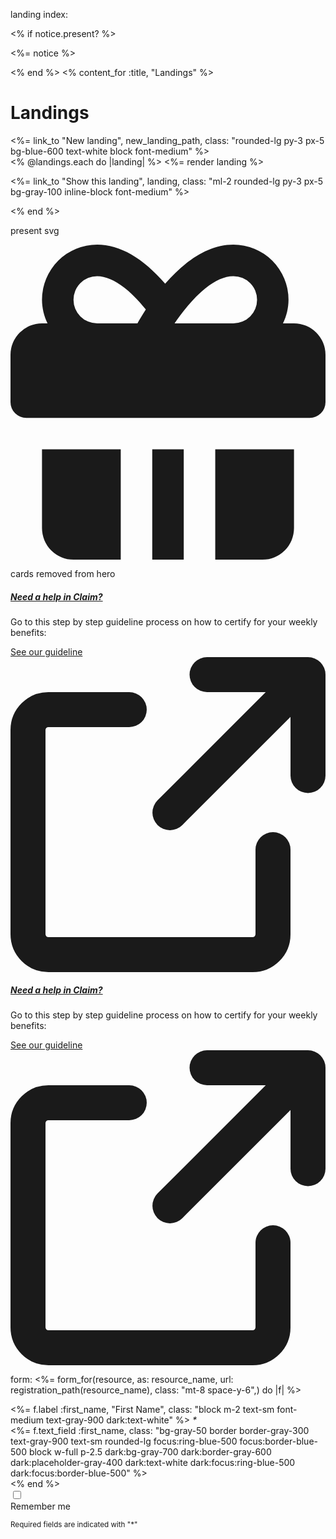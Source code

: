 landing index:
<div class="w-full">
  <% if notice.present? %>
    <p class="py-2 px-3 bg-green-50 mb-5 text-green-500 font-medium rounded-lg inline-block" id="notice"><%= notice %></p>
  <% end %>
  <% content_for :title, "Landings" %>
  <div class="flex justify-between items-center">
    <h1 class="font-bold text-4xl">Landings</h1>
    <%= link_to "New landing", new_landing_path, class: "rounded-lg py-3 px-5 bg-blue-600 text-white block font-medium" %>
  </div>
  <div id="landings" class="min-w-full">
    <% @landings.each do |landing| %>
      <%= render landing %>
      <p>
        <%= link_to "Show this landing", landing, class: "ml-2 rounded-lg py-3 px-5 bg-gray-100 inline-block font-medium" %>
      </p>
    <% end %>
  </div>
</div>

present svg
<div>
  <svg class="w-7 h-7 text-gray-500 dark:text-gray-400 mb-3" aria-hidden="true" xmlns="http://www.w3.org/2000/svg" fill="currentColor" viewBox="0 0 20 20">
    <path d="M18 5h-.7c.229-.467.349-.98.351-1.5a3.5 3.5 0 0 0-3.5-3.5c-1.717 0-3.215 1.2-4.331 2.481C8.4.842 6.949 0 5.5 0A3.5 3.5 0 0 0 2 3.5c.003.52.123 1.033.351 1.5H2a2 2 0 0 0-2 2v3a1 1 0 0 0 1 1h18a1 1 0 0 0 1-1V7a2 2 0 0 0-2-2ZM8.058 5H5.5a1.5 1.5 0 0 1 0-3c.9 0 2 .754 3.092 2.122-.219.337-.392.635-.534.878Zm6.1 0h-3.742c.933-1.368 2.371-3 3.739-3a1.5 1.5 0 0 1 0 3h.003ZM11 13H9v7h2v-7Zm-4 0H2v5a2 2 0 0 0 2 2h3v-7Zm6 0v7h3a2 2 0 0 0 2-2v-5h-5Z"/>
  </svg>
</div>

cards removed from hero
<div class="sm:flex flex-col sm:flex-row justify-center sm:justify-evenly w-11/12 pb-6 dark:bg-slate-900 rounded-b">
        <!--card 1-->
        <div class="max-w-sm p-6 my-2 bg-white border border-gray-200 rounded-lg shadow dark:bg-slate-900 dark:border-slate-700">
          <a href="#">
            <h5 class="mb-2 text-2xl font-semibold tracking-tight text-gray-900 dark:text-white">Need a help in Claim?</h5>
          </a>
          <p class="mb-3 font-normal text-gray-500 dark:text-gray-400">Go to this step by step guideline process on how to certify for your weekly benefits:</p>
          <a href="#" class="inline-flex font-medium items-center text-blue-600 hover:underline">
            See our guideline
            <svg class="w-3 h-3 ms-2.5 rtl:rotate-[270deg]" aria-hidden="true" xmlns="http://www.w3.org/2000/svg" fill="none" viewBox="0 0 18 18">
              <path stroke="currentColor" stroke-linecap="round" stroke-linejoin="round" stroke-width="2" d="M15 11v4.833A1.166 1.166 0 0 1 13.833 17H2.167A1.167 1.167 0 0 1 1 15.833V4.167A1.166 1.166 0 0 1 2.167 3h4.618m4.447-2H17v5.768M9.111 8.889l7.778-7.778"/>
            </svg>
          </a>
        </div>
        <!--card 2-->
        <div class="max-w-sm p-6 my-2 bg-white border border-gray-200 rounded-lg shadow dark:bg-slate-900 dark:border-slate-700">
          <a href="#">
            <h5 class="mb-2 text-2xl font-semibold tracking-tight text-gray-900 dark:text-white">Need a help in Claim?</h5>
          </a>
          <p class="mb-3 font-normal text-gray-500 dark:text-gray-400">Go to this step by step guideline process on how to certify for your weekly benefits:</p>
          <a href="#" class="inline-flex font-medium items-center text-blue-600 hover:underline">
            See our guideline
            <svg class="w-3 h-3 ms-2.5 rtl:rotate-[270deg]" aria-hidden="true" xmlns="http://www.w3.org/2000/svg" fill="none" viewBox="0 0 18 18">
              <path stroke="currentColor" stroke-linecap="round" stroke-linejoin="round" stroke-width="2" d="M15 11v4.833A1.166 1.166 0 0 1 13.833 17H2.167A1.167 1.167 0 0 1 1 15.833V4.167A1.166 1.166 0 0 1 2.167 3h4.618m4.447-2H17v5.768M9.111 8.889l7.778-7.778"/>
            </svg>
          </a>
        </div>
      </div>

form:
<%= form_for(resource, as: resource_name, url: registration_path(resource_name), class: "mt-8 space-y-6",) do |f| %>
  <div class="flex flex-col items-start">
    <div class="flex justify-center items-center">
      <%= f.label :first_name, "First Name", class: "block m-2 text-sm font-medium text-gray-900 dark:text-white" %>
      <em class="font-bold text-lg text-red-400">*</em>
    </div>
    <%= f.text_field :first_name, class: "bg-gray-50 border border-gray-300 text-gray-900 text-sm rounded-lg focus:ring-blue-500 focus:border-blue-500 block w-full p-2.5 dark:bg-gray-700 dark:border-gray-600 dark:placeholder-gray-400 dark:text-white dark:focus:ring-blue-500 dark:focus:border-blue-500" %>
  </div>
<% end %>


<div class="flex items-start mb-5">
  <div class="flex items-center h-5">
    <input id="remember" type="checkbox" value="" class="w-4 h-4 border border-gray-300 rounded bg-gray-50 focus:ring-3 focus:ring-blue-300 dark:bg-gray-700 dark:border-gray-600 dark:focus:ring-blue-600 dark:ring-offset-gray-800 dark:focus:ring-offset-gray-800" required />
  </div>
  <label for="remember" class="ms-2 text-sm font-medium text-gray-900 dark:text-gray-300">Remember me</label>
</div>

<p class="text-gray-800 dark:text-white"><small>Required fields are indicated with "<span class="font-bold text-lg text-red-400">*</span>"</small></p>